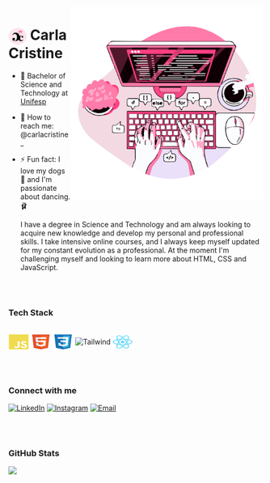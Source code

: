 <img align="right" alt="Developer vector created by storyset - www.freepik.com" height="380" src="https://github.com/ccszanin/ccszanin/blob/main/image.png">

<h1>
    <a href="https://ccszanin.github.io/">
        <img align="center" alt="Logo Carla" width="36px" src="https://github.com/ccszanin/ccszanin/blob/main/favicon.svg"></a>
    <span>Carla Cristine</span>
</h1>

- 🔭 Bachelor of Science and Technology at [Unifesp](https://www.unifesp.br)

- 📌 How to reach me: @carlacristine_ 

- ⚡ Fun fact: I love my dogs 🐶 and I'm passionate about dancing.🩰



    I have a degree in Science and Technology and am always looking to acquire new knowledge and develop my personal and professional skills. I take intensive online courses, and I always keep myself updated for my constant evolution as a professional. At the moment I'm challenging myself and looking to learn more about HTML, CSS and JavaScript.

<br><br>

<h3 align="left">Tech Stack</h3>

<div style="display: inline_block"><br>
   <img align="center" alt="Js" height="30" width="40" src="https://raw.githubusercontent.com/devicons/devicon/master/icons/javascript/javascript-plain.svg">
  <img align="center" alt="HTML" height="30" width="40" src="https://raw.githubusercontent.com/devicons/devicon/master/icons/html5/html5-original.svg">
  <img align="center" alt="CSS" height="30" width="40" src="https://raw.githubusercontent.com/devicons/devicon/master/icons/css3/css3-original.svg">
  <img align="center" alt="Tailwind" height="30" width="40" src="https://cdn.jsdelivr.net/gh/devicons/devicon/icons/tailwindcss/tailwindcss-plain.svg" />
  <img align="center" alt="React" height="30" width="40" src="https://raw.githubusercontent.com/devicons/devicon/master/icons/react/react-original.svg">
</div>


<br><br>



<h3 align="left">Connect with me</h3>

[![LinkedIn](https://img.shields.io/badge/-LinkedIn-000?style=for-the-badge&logo=linkedin&logoColor=FF3F82&color:FFF)](https://www.linkedin.com/in/carla-cristine-ab1a33215/)
[![Instagram](https://img.shields.io/badge/-Instagram-000?style=for-the-badge&logo=instagram&logoColor=FF3F82&color:FFF)](https://www.instagram.com/elicosmaker)
[![Email](https://img.shields.io/badge/-Gmail-000?style=for-the-badge&logo=gmail&logoColor=FF3F82&color:FFF)](mailto:carlacszanin@gmail.com)


<br><br>
<h3 align="left">GitHub Stats</h3>
<img
  src="https://github-readme-stats.vercel.app/api?username=ccszanin&count_private=true&title_height=25&hide=issues&bg_color=000&title_color=FF3F82&text_color=FFF&border_radius=3&border_color=FF3F82c&icon_color=FF3F82&theme=jolly"
/>


